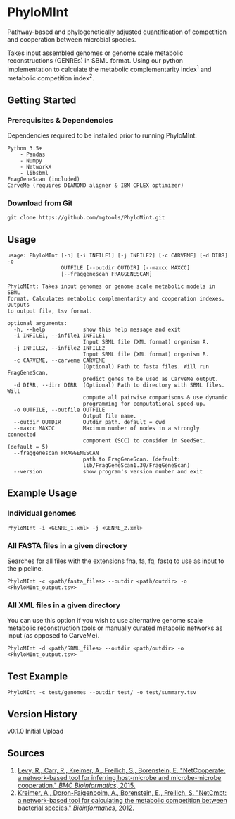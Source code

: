 # PhyloMInt
Pathway-based and phylogenetically adjusted quantification of competition and cooperation between microbial species. 

Takes input assembled genomes or genome scale metabolic reconstructions (GENREs) in SBML format. Using our python implementation to calculate the metabolic complementarity index<sup>1</sup> and metabolic competition index<sup>2</sup>.

## Getting Started
### Prerequisites & Dependencies
Dependencies required to be installed prior to running PhyloMInt.
```
Python 3.5+
    - Pandas
    - Numpy
    - NetworkX
    - libsbml
FragGeneScan (included)
CarveMe (requires DIAMOND aligner & IBM CPLEX optimizer)
```

### Download from Git
```
git clone https://github.com/mgtools/PhyloMint.git
```

## Usage

```
usage: PhyloMInt [-h] [-i INFILE1] [-j INFILE2] [-c CARVEME] [-d DIRR] -o
                 OUTFILE [--outdir OUTDIR] [--maxcc MAXCC]
                 [--fraggenescan FRAGGENESCAN]

PhyloMInt: Takes input genomes or genome scale metabolic models in SBML
format. Calculates metabolic complementarity and cooperation indexes. Outputs
to output file, tsv format.

optional arguments:
  -h, --help            show this help message and exit
  -i INFILE1, --infile1 INFILE1
                        Input SBML file (XML format) organism A.
  -j INFILE2, --infile2 INFILE2
                        Input SBML file (XML format) organism B.
  -c CARVEME, --carveme CARVEME
                        (Optional) Path to fasta files. Will run FragGeneScan,
                        predict genes to be used as CarveMe output.
  -d DIRR, --dirr DIRR  (Optional) Path to directory with SBML files. Will
                        compute all pairwise comparisons & use dynamic
                        programming for computational speed-up.
  -o OUTFILE, --outfile OUTFILE
                        Output file name.
  --outdir OUTDIR       Outdir path. default = cwd
  --maxcc MAXCC         Maximum number of nodes in a strongly connected
                        component (SCC) to consider in SeedSet. (default = 5)
  --fraggenescan FRAGGENESCAN
                        path to FragGeneScan. (default:
                        lib/FragGeneScan1.30/FragGeneScan)
  --version             show program's version number and exit
```

## Example Usage

### Individual genomes 

```
PhyloMInt -i <GENRE_1.xml> -j <GENRE_2.xml> 
```

### All FASTA files in a given directory
Searches for all files with the extensions fna, fa, fq, fastq to use as input to the pipeline.
```
PhyloMInt -c <path/fasta_files> --outdir <path/outdir> -o <PhyloMInt_output.tsv>
```

### All XML files in a given directory
You can use this option if you wish to use alternative genome scale metabolic reconstruction tools or manually curated metabolic networks as input (as opposed to CarveMe).
```
PhyloMInt -d <path/SBML_files> --outdir <path/outdir> -o <PhyloMInt_output.tsv>
```

## Test Example

```
PhyloMInt -c test/genomes --outdir test/ -o test/summary.tsv
```

## Version History
v0.1.0 Initial Upload

## Sources 
1. [Levy, R., Carr, R., Kreimer, A., Freilich, S., Borenstein, E. "NetCooperate: a network-based tool for inferring host-microbe and microbe-microbe cooperation." *BMC Bioinformatics*, 2015.](https://bmcbioinformatics.biomedcentral.com/articles/10.1186/s12859-015-0588-y)
2. [Kreimer, A., Doron-Faigenboim, A., Borenstein, E., Freilich, S. "NetCmpt: a network-based tool for calculating the metabolic competition between bacterial species." *Bioinformatics*, 2012.](https://academic.oup.com/bioinformatics/article-lookup/doi/10.1093/bioinformatics/bts323)



